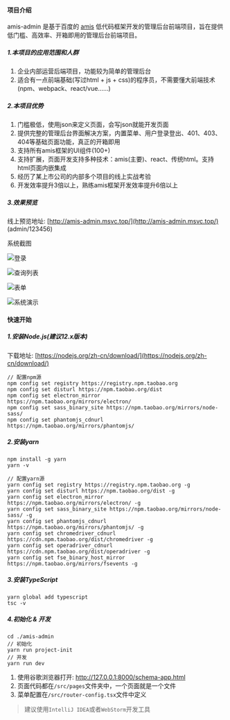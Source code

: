 #### 项目介绍

amis-admin 是基于百度的 [amis](https://github.com/baidu/amis) 低代码框架开发的管理后台前端项目，旨在提供低门槛、高效率、开箱即用的管理后台前端项目。

##### 1.本项目的应用范围和人群
1. 企业内部运营后端项目，功能较为简单的管理后台
1. 适合有一点前端基础(写过html + js + css)的程序员，不需要懂大前端技术(npm、webpack、react/vue......)

##### 2.本项目优势
1. 门槛极低，使用json来定义页面，会写json就能开发页面
1. 提供完整的管理后台界面解决方案，内置菜单、用户登录登出、401、403、404等基础页面功能，真正的开箱即用
1. 支持所有amis框架的UI组件(100+)
1. 支持扩展，页面开发支持多种技术：amis(主要)、react、传统html。支持html页面内嵌集成
1. 经历了某上市公司的内部多个项目的线上实战考验
1. 开发效率提升3倍以上，熟练amis框架开发效率提升6倍以上

##### 3.效果预览

线上预览地址: [http://amis-admin.msvc.top/](http://amis-admin.msvc.top/) (admin/123456)

系统截图

![登录](https://cdn-static-resources.oss-cn-hangzhou.aliyuncs.com/amis-admin/screenshot/login.png)

![查询列表](https://cdn-static-resources.oss-cn-hangzhou.aliyuncs.com/amis-admin/screenshot/curd.png)

![表单](https://cdn-static-resources.oss-cn-hangzhou.aliyuncs.com/amis-admin/screenshot/detail-form.png)

![系统演示](https://cdn-static-resources.oss-cn-hangzhou.aliyuncs.com/amis-admin/screenshot/%E7%B3%BB%E7%BB%9F%E6%BC%94%E7%A4%BA.gif)

#### 快速开始

##### 1.安装Node.js(建议12.x版本)

下载地址: [https://nodejs.org/zh-cn/download/](https://nodejs.org/zh-cn/download/)

```shell
// 配置npm源
npm config set registry https://registry.npm.taobao.org
npm config set disturl https://npm.taobao.org/dist
npm config set electron_mirror https://npm.taobao.org/mirrors/electron/
npm config set sass_binary_site https://npm.taobao.org/mirrors/node-sass/
npm config set phantomjs_cdnurl https://npm.taobao.org/mirrors/phantomjs/
```

##### 2.安装yarn

```shell
npm install -g yarn
yarn -v
```

```shell
// 配置yarn源
yarn config set registry https://registry.npm.taobao.org -g
yarn config set disturl https://npm.taobao.org/dist -g
yarn config set electron_mirror https://npm.taobao.org/mirrors/electron/ -g
yarn config set sass_binary_site https://npm.taobao.org/mirrors/node-sass/ -g
yarn config set phantomjs_cdnurl https://npm.taobao.org/mirrors/phantomjs/ -g
yarn config set chromedriver_cdnurl https://cdn.npm.taobao.org/dist/chromedriver -g
yarn config set operadriver_cdnurl https://cdn.npm.taobao.org/dist/operadriver -g
yarn config set fse_binary_host_mirror https://npm.taobao.org/mirrors/fsevents -g
```

##### 3.安装TypeScript

```shell
yarn global add typescript
tsc -v
```

##### 4.初始化 & 开发

```shell
cd ./amis-admin
// 初始化
yarn run project-init
// 开发
yarn run dev
```

1. 使用谷歌浏览器打开: http://127.0.0.1:8000/schema-app.html
2. 页面代码都在`/src/pages`文件夹中，一个页面就是一个文件
3. 菜单配置在`/src/router-config.tsx`文件中定义


> 建议使用`IntelliJ IDEA`或者`WebStorm`开发工具
